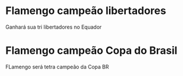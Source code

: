 # Flamengo campeão libertadores
Ganhará sua tri libertadores no Equador
# Flamengo campeão Copa do Brasil
FLamengo será tetra campeão da Copa BR